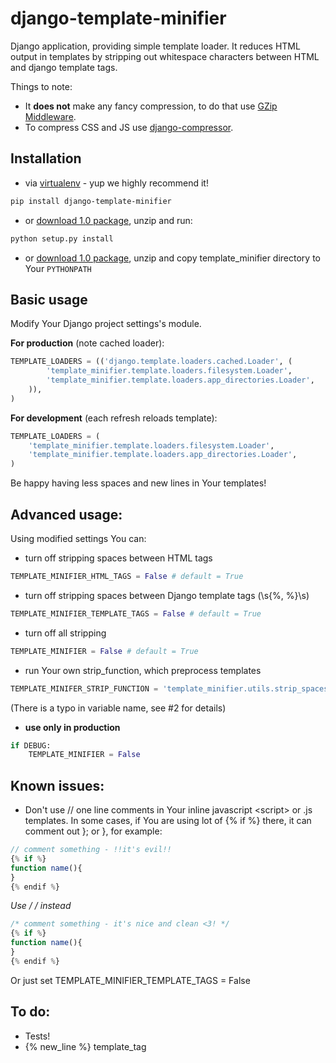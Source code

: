 django-template-minifier
========================

Django application, providing simple template loader. It reduces HTML output in templates by stripping out whitespace characters between HTML and django template tags.

Things to note:
* It **does not** make any fancy compression, to do that use [GZip Middleware](https://docs.djangoproject.com/en/dev/ref/middleware/#module-django.middleware.gzip).
* To compress CSS and JS use [django-compressor](https://github.com/jezdez/django_compressor).


Installation
-----------

* via [virtualenv](http://www.virtualenv.org/en/latest/#what-it-does) - yup we highly recommend it!

```bash
pip install django-template-minifier
```

* or [download 1.0 package](https://github.com/iRynek/django-template-minifier/archive/v1.0.zip), unzip and run:

```bash
python setup.py install
```

* or [download 1.0 package](https://github.com/iRynek/django-template-minifier/archive/v1.0.zip), unzip and copy template_minifier directory to Your ``PYTHONPATH``


Basic usage
-----------

Modify Your Django project settings's module.

**For production** (note cached loader):

```python
TEMPLATE_LOADERS = (('django.template.loaders.cached.Loader', (
        'template_minifier.template.loaders.filesystem.Loader',
        'template_minifier.template.loaders.app_directories.Loader',
    )),
)
```

**For development** (each refresh reloads template):

```python
TEMPLATE_LOADERS = (
    'template_minifier.template.loaders.filesystem.Loader',
    'template_minifier.template.loaders.app_directories.Loader',
)
```

Be happy having less spaces and new lines in Your templates!


Advanced usage:
-----------

Using modified settings You can:
* turn off stripping spaces between HTML tags

```python
TEMPLATE_MINIFIER_HTML_TAGS = False # default = True
```

* turn off stripping spaces between Django template tags (\s{%, %}\s)

```python
TEMPLATE_MINIFIER_TEMPLATE_TAGS = False # default = True
```

* turn off all stripping

```python
TEMPLATE_MINIFIER = False # default = True
```

* run Your own strip_function, which preprocess templates

```python
TEMPLATE_MINIFER_STRIP_FUNCTION = 'template_minifier.utils.strip_spaces_in_template'
```

(There is a typo in variable name, see #2 for details)

* **use only in production**

```python
if DEBUG:
    TEMPLATE_MINIFIER = False
```

Known issues:
-----------
* Don't use // one line comments in Your inline javascript &lt;script&gt; or .js templates. In some cases,
if You are using lot of {% if %} there, it can comment out }; or }, for example:

```js
// comment something - !!it's evil!!
{% if %}
function name(){
}
{% endif %}
```

**Use /* */ instead**

```js
/* comment something - it's nice and clean <3! */
{% if %}
function name(){
}
{% endif %}
```

Or just set TEMPLATE_MINIFIER_TEMPLATE_TAGS = False


To do:
-----------
* Tests!
* {% new_line %} template_tag
